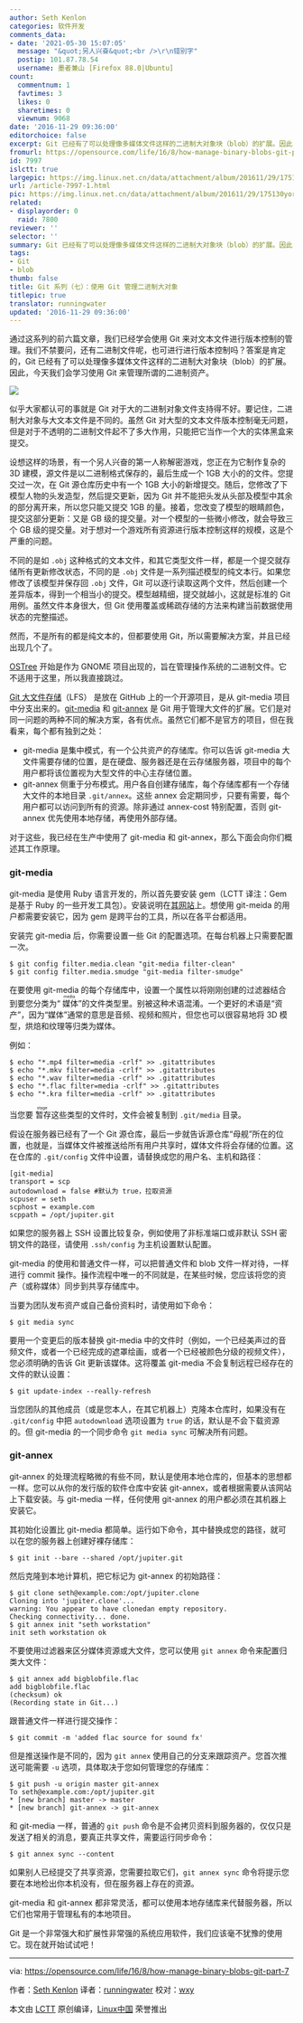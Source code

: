 ```yaml
---
author: Seth Kenlon
categories: 软件开发
comments_data:
- date: '2021-05-30 15:07:05'
  message: "&quot;另人兴奋&quot;<br />\r\n错别字"
  postip: 101.87.78.54
  username: 墨者兼山 [Firefox 88.0|Ubuntu]
count:
  commentnum: 1
  favtimes: 3
  likes: 0
  sharetimes: 0
  viewnum: 9068
date: '2016-11-29 09:36:00'
editorchoice: false
excerpt: Git 已经有了可以处理像多媒体文件这样的二进制大对象块（blob）的扩展。因此，今天我们会学习使用 Git 来管理所谓的二进制资产。
fromurl: https://opensource.com/life/16/8/how-manage-binary-blobs-git-part-7
id: 7997
islctt: true
largepic: https://img.linux.net.cn/data/attachment/album/201611/29/175130yorx11s7oo4s9r7o.png
url: /article-7997-1.html
pic: https://img.linux.net.cn/data/attachment/album/201611/29/175130yorx11s7oo4s9r7o.png.thumb.jpg
related:
- displayorder: 0
  raid: 7800
reviewer: ''
selector: ''
summary: Git 已经有了可以处理像多媒体文件这样的二进制大对象块（blob）的扩展。因此，今天我们会学习使用 Git 来管理所谓的二进制资产。
tags:
- Git
- blob
thumb: false
title: Git 系列（七）：使用 Git 管理二进制大对象
titlepic: true
translator: runningwater
updated: '2016-11-29 09:36:00'
---
```


通过这系列的前六篇文章，我们已经学会使用 Git 来对文本文件进行版本控制的管理。我们不禁要问，还有二进制文件呢，也可进行进行版本控制吗？答案是肯定的，Git 已经有了可以处理像多媒体文件这样的二进制大对象块（blob）的扩展。因此，今天我们会学习使用 Git 来管理所谓的二进制资产。


![](/data/attachment/album/201611/29/175130yorx11s7oo4s9r7o.png)


似乎大家都认可的事就是 Git 对于大的二进制对象文件支持得不好。要记住，二进制大对象与大文本文件是不同的。虽然 Git 对大型的文本文件版本控制毫无问题，但是对于不透明的二进制文件起不了多大作用，只能把它当作一个大的实体黑盒来提交。


设想这样的场景，有一个另人兴奋的第一人称解密游戏，您正在为它制作复杂的 3D 建模，源文件是以二进制格式保存的，最后生成一个 1GB 大小的的文件。您提交过一次，在 Git 源仓库历史中有一个 1GB 大小的新增提交。随后，您修改了下模型人物的头发造型，然后提交更新，因为 Git 并不能把头发从头部及模型中其余的部分离开来，所以您只能又提交 1GB 的量。接着，您改变了模型的眼睛颜色，提交这部分更新：又是 GB 级的提交量。对一个模型的一些微小修改，就会导致三个 GB 级的提交量。对于想对一个游戏所有资源进行版本控制这样的规模，这是个严重的问题。


不同的是如 `.obj` 这种格式的文本文件，和其它类型文件一样，都是一个提交就存储所有更新修改状态，不同的是 `.obj` 文件是一系列描述模型的纯文本行。如果您修改了该模型并保存回 `.obj` 文件，Git 可以逐行读取这两个文件，然后创建一个差异版本，得到一个相当小的提交。模型越精细，提交就越小，这就是标准的 Git 用例。虽然文件本身很大，但 Git 使用覆盖或稀疏存储的方法来构建当前数据使用状态的完整描述。


然而，不是所有的都是纯文本的，但都要使用 Git，所以需要解决方案，并且已经出现几个了。


[OSTree](https://ostree.readthedocs.io/en/latest/) 开始是作为 GNOME 项目出现的，旨在管理操作系统的二进制文件。它不适用于这里，所以我直接跳过。


[Git 大文件存储](https://git-lfs.github.com/)（LFS） 是放在 GitHub 上的一个开源项目，是从 git-media 项目中分支出来的。[git-media](https://github.com/alebedev/git-media) 和 [git-annex](https://git-annex.branchable.com/walkthrough/) 是 Git 用于管理大文件的扩展。它们是对同一问题的两种不同的解决方案，各有优点。虽然它们都不是官方的项目，但在我看来，每个都有独到之处：


* git-media 是集中模式，有一个公共资产的存储库。你可以告诉 git-media 大文件需要存储的位置，是在硬盘、服务器还是在云存储服务器，项目中的每个用户都将该位置视为大型文件的中心主存储位置。
* git-annex 侧重于分布模式。用户各自创建存储库，每个存储库都有一个存储大文件的本地目录 `.git/annex`。这些 annex 会定期同步，只要有需要，每个用户都可以访问到所有的资源。除非通过 annex-cost 特别配置，否则 git-annex 优先使用本地存储，再使用外部存储。


对于这些，我已经在生产中使用了 git-media 和 git-annex，那么下面会向你们概述其工作原理。


### git-media


git-media 是使用 Ruby 语言开发的，所以首先要安装 gem（LCTT 译注：Gem 是基于 Ruby 的一些开发工具包）。安装说明在[其网站](https://github.com/alebedev/git-media)上。想使用 git-meida 的用户都需要安装它，因为 gem 是跨平台的工具，所以在各平台都适用。


安装完 git-media 后，你需要设置一些 Git 的配置选项。在每台机器上只需要配置一次。



```
$ git config filter.media.clean "git-media filter-clean"
$ git config filter.media.smudge "git-media filter-smudge"

```

在要使用 git-media 的每个存储库中，设置一个属性以将刚刚创建的过滤器结合到要您分类为“<ruby> 媒体 <rp>  （ </rp> <rt>  media </rt> <rp>  ） </rp></ruby>”的文件类型里。别被这种术语混淆。一个更好的术语是“资产”，因为“媒体”通常的意思是音频、视频和照片，但您也可以很容易地将 3D 模型，烘焙和纹理等归类为媒体。


例如：



```
$ echo "*.mp4 filter=media -crlf" >> .gitattributes
$ echo "*.mkv filter=media -crlf" >> .gitattributes
$ echo "*.wav filter=media -crlf" >> .gitattributes
$ echo "*.flac filter=media -crlf" >> .gitattributes
$ echo "*.kra filter=media -crlf" >> .gitattributes

```

当您要<ruby> 暂存 <rp>  （ </rp> <rt>  stage </rt> <rp>  ） </rp></ruby>这些类型的文件时，文件会被复制到 `.git/media` 目录。


假设在服务器已经有了一个 Git 源仓库，最后一步就告诉源仓库“母舰”所在的位置，也就是，当媒体文件被推送给所有用户共享时，媒体文件将会存储的位置。这在仓库的 `.git/config` 文件中设置，请替换成您的用户名、主机和路径：



```
[git-media]
transport = scp
autodownload = false #默认为 true，拉取资源
scpuser = seth
scphost = example.com
scppath = /opt/jupiter.git

```

如果您的服务器上 SSH 设置比较复杂，例如使用了非标准端口或非默认 SSH 密钥文件的路径，请使用 `.ssh/config` 为主机设置默认配置。


git-media 的使用和普通文件一样，可以把普通文件和 blob 文件一样对待，一样进行 commit 操作。操作流程中唯一的不同就是，在某些时候，您应该将您的资产（或称媒体）同步到共享存储库中。


当要为团队发布资产或自己备份资料时，请使用如下命令：



```
$ git media sync

```

要用一个变更后的版本替换 git-media 中的文件时（例如，一个已经美声过的音频文件，或者一个已经完成的遮罩绘画，或者一个已经被颜色分级的视频文件），您必须明确的告诉 Git 更新该媒体。这将覆盖 git-media 不会复制远程已经存在的文件的默认设置：



```
$ git update-index --really-refresh

```

当您团队的其他成员（或是您本人，在其它机器上）克隆本仓库时，如果没有在 `.git/config` 中把 `autodownload` 选项设置为 `true` 的话，默认是不会下载资源的。但 git-media 的一个同步命令 `git media sync` 可解决所有问题。


### git-annex


git-annex 的处理流程略微的有些不同，默认是使用本地仓库的，但基本的思想都一样。您可以从你的发行版的软件仓库中安装 git-annex，或者根据需要从该网站上下载安装。与 git-media 一样，任何使用 git-annex 的用户都必须在其机器上安装它。


其初始化设置比 git-media 都简单。运行如下命令，其中替换成您的路径，就可以在您的服务器上创建好裸存储库：



```
$ git init --bare --shared /opt/jupiter.git

```

然后克隆到本地计算机，把它标记为 git-annex 的初始路径：



```
$ git clone seth@example.com:/opt/jupiter.clone
Cloning into 'jupiter.clone'... 
warning: You appear to have clonedan empty repository. 
Checking connectivity... done.
$ git annex init "seth workstation" 
init seth workstation ok

```

不要使用过滤器来区分媒体资源或大文件，您可以使用 `git annex` 命令来配置归类大文件：



```
$ git annex add bigblobfile.flac
add bigblobfile.flac
(checksum) ok
(Recording state in Git...)

```

跟普通文件一样进行提交操作：



```
$ git commit -m 'added flac source for sound fx'

```

但是推送操作是不同的，因为 `git annex` 使用自己的分支来跟踪资产。您首次推送可能需要 `-u` 选项，具体取决于您如何管理您的存储库：



```
$ git push -u origin master git-annex
To seth@example.com:/opt/jupiter.git
* [new branch] master -> master
* [new branch] git-annex -> git-annex

```

和 git-media 一样，普通的 `git push` 命令是不会拷贝资料到服务器的，仅仅只是发送了相关的消息，要真正共享文件，需要运行同步命令：



```
$ git annex sync --content

```

如果别人已经提交了共享资源，您需要拉取它们，`git annex sync` 命令将提示您要在本地检出你本机没有，但在服务器上存在的资源。


git-media 和 git-annex 都非常灵活，都可以使用本地存储库来代替服务器，所以它们也常用于管理私有的本地项目。


Git 是一个非常强大和扩展性非常强的系统应用软件，我们应该毫不犹豫的使用它。现在就开始试试吧！




---


via: <https://opensource.com/life/16/8/how-manage-binary-blobs-git-part-7>


作者：[Seth Kenlon](https://opensource.com/users/seth) 译者：[runningwater](https://github.com/runningwater) 校对：[wxy](https://github.com/wxy)


本文由 [LCTT](https://github.com/LCTT/TranslateProject) 原创编译，[Linux中国](https://linux.cn/) 荣誉推出